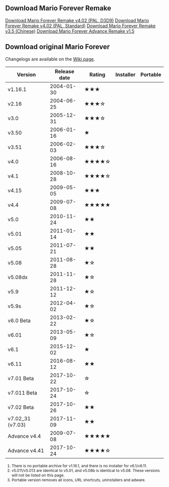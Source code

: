 <script setup>
    import DownloadButton from "../components/ButtonDownload.vue"
</script>

## Download Mario Forever Remake

<a class="md-button" href="https://www.mediafire.com/file/y6gkzn4uq3b1p6x/MFRemake_v4.02_%2528direct_3d_9%2529.rar/file">Download Mario Forever Remake v4.02 (PAL, D3D9)</a>
<a class="md-button" href="https://www.mediafire.com/file/2o1sxkbu2r5chyn/MFRemake_v4.02.rar/file">Download Mario Forever Remake v4.02 (PAL, Standard)</a>
<a class="md-button" href="https://file.marioforever.net/mario-forever/games/chinese-fangames/2017/Mario%20Forever%20Remake%20v3.5.rar">Download Mario Forever Remake v3.5 (Chinese)</a>
<a class="md-button" href="https://file.marioforever.net/mario-forever/games/chinese-fangames/2017/Mario%20Forever%20Advance%20Remake%20v1.5.rar">Download Mario Forever Advance Remake v1.5</a>

## Download original Mario Forever

Changelogs are available on the [Wiki page](https://en.wiki.marioforever.net/wiki/Mario_Forever).

<div class="table-container">

| Version | Release date | Rating | Installer | Portable |
| --- | --- | --- | --- | --- |
| v1.16.1 | 2004-01-30 | ★★★ | <DownloadButton href="https://file.marioforever.net/mario-forever/games/original-mf/installer/Mario%20Forever%201.16.1.exe" lan="en"/> |     |
| v2.16 | 2004-06-25 | ★★★☆ | <DownloadButton href="https://file.marioforever.net/mario-forever/games/original-mf/installer/Mario%20Forever%202.16.exe" lan="en"/> | <DownloadButton href="https://file.marioforever.net/mario-forever/games/original-mf/portable/Mario%20Forever%202.16.7z" lan="en"/> |
| v3.0 | 2005-12-31 | ★★★☆ | <DownloadButton href="https://file.marioforever.net/mario-forever/games/original-mf/installer/Mario%20Forever%203.0.exe" lan="en"/> | <DownloadButton href="https://file.marioforever.net/mario-forever/games/original-mf/portable/Mario%20Forever%203.0.7z" lan="en"/> |
| v3.50 | 2006-01-16 | ★   | <DownloadButton href="https://file.marioforever.net/mario-forever/games/original-mf/installer/Mario%20Forever%203.50.exe" lan="en"/> | <DownloadButton href="https://file.marioforever.net/mario-forever/games/original-mf/portable/Mario%20Forever%203.50.7z" lan="en"/> |
| v3.51 | 2006-02-03 | ★★★☆ | <DownloadButton href="https://file.marioforever.net/mario-forever/games/original-mf/installer/Mario%20Forever%203.51.exe" lan="en"/> | <DownloadButton href="https://file.marioforever.net/mario-forever/games/original-mf/portable/Mario%20Forever%203.51.7z" lan="en"/> |
| v4.0 | 2006-08-16 | ★★★★☆ | <DownloadButton href="https://file.marioforever.net/mario-forever/games/original-mf/installer/Mario%20Forever%204.0.exe" lan="en"/> | <DownloadButton href="https://file.marioforever.net/mario-forever/games/original-mf/portable/Mario%20Forever%204.0.7z" lan="en"/> |
| v4.1 | 2008-10-28 | ★★★★☆ | <DownloadButton href="https://file.marioforever.net/mario-forever/games/original-mf/installer/Mario%20Forever%204.1.exe" lan="en"/> | <DownloadButton href="https://file.marioforever.net/mario-forever/games/original-mf/portable/Mario%20Forever%204.1.7z" lan="en"/> |
| v4.15 | 2009-05-05 | ★★★ | <DownloadButton href="https://file.marioforever.net/mario-forever/games/original-mf/installer/Mario%20Forever%204.15.exe" lan="en"/> | <DownloadButton href="https://file.marioforever.net/mario-forever/games/original-mf/portable/Mario%20Forever%204.15.7z" lan="en"/> |
| v4.4 | 2009-07-08 | ★★★★★ | <DownloadButton href="https://file.marioforever.net/mario-forever/games/original-mf/installer/Mario%20Forever%204.4.exe" lan="en"/> | <DownloadButton href="https://file.marioforever.net/mario-forever/games/original-mf/portable/Mario%20Forever%204.4.7z" lan="en"/> |
| v5.0 | 2010-11-24 | ★★  | <DownloadButton href="https://file.marioforever.net/mario-forever/games/original-mf/installer/Mario%20Forever%205.0.exe" lan="en"/> | <DownloadButton href="https://file.marioforever.net/mario-forever/games/original-mf/portable/Mario%20Forever%205.0.7z" lan="en"/> |
| v5.01 | 2011-01-14 | ★★  | <DownloadButton href="https://file.marioforever.net/mario-forever/games/original-mf/installer/Mario%20Forever%205.01.exe" lan="en"/> | <DownloadButton href="https://file.marioforever.net/mario-forever/games/original-mf/portable/Mario%20Forever%205.01.7z" lan="en"/> |
| v5.05 | 2011-07-21 | ★★  | <DownloadButton href="https://file.marioforever.net/mario-forever/games/original-mf/installer/Mario%20Forever%205.05.exe" lan="en"/> | <DownloadButton href="https://file.marioforever.net/mario-forever/games/original-mf/portable/Mario%20Forever%205.05.7z" lan="en"/> |
| v5.08 | 2011-08-28 | ★☆  | <DownloadButton href="https://file.marioforever.net/mario-forever/games/original-mf/installer/Mario%20Forever%205.08.exe" lan="en"/> | <DownloadButton href="https://file.marioforever.net/mario-forever/games/original-mf/portable/Mario%20Forever%205.08.7z" lan="en"/> |
| v5.08dx | 2011-11-28 | ★☆  | <DownloadButton href="https://file.marioforever.net/mario-forever/games/original-mf/installer/Mario%20Forever%205.08dx.exe" lan="en"/> | <DownloadButton href="https://file.marioforever.net/mario-forever/games/original-mf/portable/Mario%20Forever%205.08%20Direct%20X.7z" lan="en"/> |
| v5.9 | 2011-12-12 | ★☆  | <DownloadButton href="https://file.marioforever.net/mario-forever/games/original-mf/installer/Mario%20Forever%205.9.exe" lan="en"/> | <DownloadButton href="https://file.marioforever.net/mario-forever/games/original-mf/portable/Mario%20Forever%205.9.7z" lan="en"/> |
| v5.9s | 2012-04-02 | ★☆  | <DownloadButton href="https://file.marioforever.net/mario-forever/games/original-mf/installer/Mario%20Forever%205.9s.exe" lan="en"/> | <DownloadButton href="https://file.marioforever.net/mario-forever/games/original-mf/portable/Mario%20Forever%205.9s.7z" lan="en"/> |
| v6.0 Beta | 2013-02-22 | ★☆  | <DownloadButton href="https://file.marioforever.net/mario-forever/games/original-mf/installer/Mario%20Forever%206.0.exe" lan="en"/> | <DownloadButton href="https://file.marioforever.net/mario-forever/games/original-mf/portable/Mario%20Forever%206.0.7z" lan="en"/> |
| v6.01 | 2013-05-09 | ★☆  | <DownloadButton href="https://file.marioforever.net/mario-forever/games/original-mf/installer/Mario%20Forever%206.01.exe" lan="en"/> | <DownloadButton href="https://file.marioforever.net/mario-forever/games/original-mf/portable/Mario%20Forever%206.01.7z" lan="en"/> |
| v6.1 | 2015-12-02 | ★   |     | <DownloadButton href="https://file.marioforever.net/mario-forever/games/original-mf/portable/Mario%20Forever%206.1.rar" lan="en"/> |
| v6.11 | 2016-08-12 | ★★  |     | <DownloadButton href="https://file.marioforever.net/mario-forever/games/original-mf/portable/Mario%20Forever%206.11.rar" lan="en"/> |
| v7.01 Beta | 2017-10-22 | ☆   | <DownloadButton href="https://file.marioforever.net/mario-forever/games/original-mf/installer/Mario%20Forever%207.01.exe" lan="en"/> | <DownloadButton href="https://file.marioforever.net/mario-forever/games/original-mf/portable/Mario%20Forever%207.01.7z" lan="en"/> |
| v7.011 Beta | 2017-10-24 | ☆   | <DownloadButton href="https://file.marioforever.net/mario-forever/games/original-mf/installer/Mario%20Forever%207.011.exe" lan="en"/> | <DownloadButton href="https://file.marioforever.net/mario-forever/games/original-mf/portable/Mario%20Forever%207.011.7z" lan="en"/> |
| v7.02 Beta | 2017-10-26 | ★★  | <DownloadButton href="https://file.marioforever.net/mario-forever/games/original-mf/installer/Mario%20Forever%207.02.exe" lan="en"/> | <DownloadButton href="https://file.marioforever.net/mario-forever/games/original-mf/portable/Mario%20Forever%207.02.7z" lan="en"/> |
| v7.02_31 (v7.03) | 2017-11-09 | ★★  | <DownloadButton href="https://file.marioforever.net/mario-forever/games/original-mf/installer/Mario%20Forever%207.03.exe" lan="en"/> | <DownloadButton href="https://file.marioforever.net/mario-forever/games/original-mf/portable/Mario%20Forever%207.03.7z" lan="en"/> |
| Advance v4.4 | 2009-07-08 | ★★★★★ | <DownloadButton href="https://file.marioforever.net/mario-forever/games/original-mf/installer/Mario%20Forever%20Advance.exe" lan="en"/> | <DownloadButton href="https://file.marioforever.net/mario-forever/games/original-mf/portable/Mario%20Forever%20Advance%20Edition.7z" lan="en"/> |
| Advance v4.41 | 2017-10-24 | ★★★★☆ | <DownloadButton href="https://file.marioforever.net/mario-forever/games/original-mf/installer/Mario%20Forever%20Advance%20v4.41.exe" lan="en"/> | <DownloadButton href="https://file.marioforever.net/mario-forever/games/original-mf/portable/Mario%20Forever%20Advance%20v4.41.7z" lan="en"/> |
</div>
<div class="foot-note" style="font-size:12px">

1. There is no portable archive for v1.16.1, and there is no installer for v6.1/v6.11.  
2. v5.011/v5.013 are identical to v5.01, and v5.08b is identical to v5.08. These versions will not be listed on this page.  
3. Portable version removes all icons, URL shortcuts, uninstallers and adware. 
</div>
